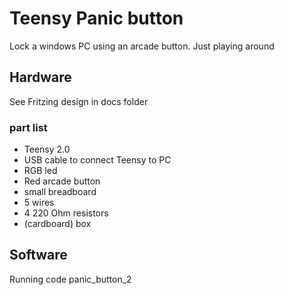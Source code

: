 # Teensy Panic button
Lock a windows PC using an arcade button.
Just playing around

## Hardware
See Fritzing design in docs folder

### part list
* Teensy 2.0
* USB cable to connect Teensy to PC
* RGB led
* Red arcade button
* small breadboard
* 5 wires
* 4 220 Ohm resistors
* (cardboard) box

## Software
Running code panic_button_2